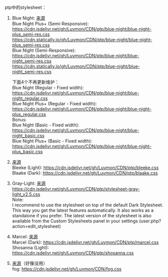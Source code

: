 ptp中的stylesheet：  

1. Blue Night: [来源](https://passthepopcorn.me/forums.php?action=viewthread&threadid=36155)  
Blue Night Plus+ (Semi-Responsive):
https://cdn.jsdelivr.net/gh/Luvmon/CDN/ptp/blue-night/blue-night-plus_semi-res.css  
https://cdn.statically.io/gh/Luvmon/CDN/ptp/blue-night/blue-night-plus_semi-res.css  
Blue Night (Semi-Responsive):
https://cdn.jsdelivr.net/gh/Luvmon/CDN/ptp/blue-night/blue-night_semi-res.css  
https://cdn.statically.io/gh/Luvmon/CDN/ptp/blue-night/blue-night_semi-res.css  

    下面4个不再更新维护：  
Blue Night (Regular - Fixed width):
https://cdn.jsdelivr.net/gh/Luvmon/CDN/ptp/blue-night/blue-night_regular.css  
Blue Night Plus+ (Regular - Fixed width):
https://cdn.jsdelivr.net/gh/Luvmon/CDN/ptp/blue-night/blue-night-plus_regular.css  
Bonus:  
Blue Night (Basic - Fixed width):
https://cdn.jsdelivr.net/gh/Luvmon/CDN/ptp/blue-night/blue-night_basic.css  
Blue Night Plus+ (Basic - Fixed width):
https://cdn.jsdelivr.net/gh/Luvmon/CDN/ptp/blue-night/blue-night-plus_basic.css  

2. [来源](https://passthepopcorn.me/forums.php?action=viewthread&threadid=21721)  
Bleeke (Light): https://cdn.jsdelivr.net/gh/Luvmon/CDN/ptp/bleeke.css  
Blaake (Dark): https://cdn.jsdelivr.net/gh/Luvmon/CDN/ptp/blaake.css

3. Gray-Light: [来源](https://passthepopcorn.me/forums.php?action=viewthread&threadid=23354)  
https://cdn.jsdelivr.net/gh/Luvmon/CDN/ptp/stylesheet-gray-light_v2.5.css  
Note:  
I recommend to use the stylesheet on top of the default Dark Stylesheet. This way you get the latest features automatically. It also works as a standalone if you prefer. The latest version of the stylesheet is also available from the Custom Stylesheets panel in your settings (user.php?action=edit_stylesheet)

4. Marcel: [来源](https://passthepopcorn.me/forums.php?action=viewthread&threadid=25973)  
Marcel (Dark): https://cdn.jsdelivr.net/gh/Luvmon/CDN/ptp/marcel.css  
Shosanna (Light): https://cdn.jsdelivr.net/gh/Luvmon/CDN/ptp/shosanna.css

5. [来源](https://passthepopcorn.me/forums.php?action=viewthread&threadid=23520)（好像没用）  
fog: https://cdn.jsdelivr.net/gh/Luvmon/CDN/fog.css
